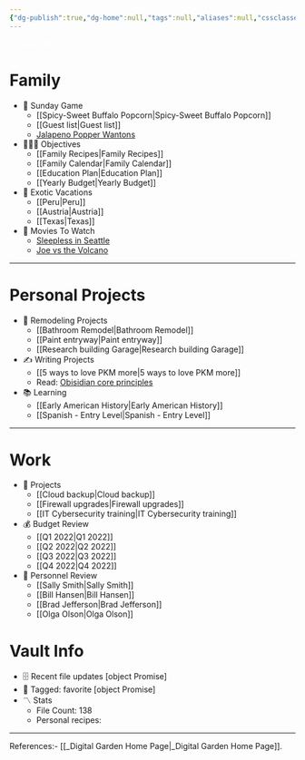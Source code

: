 ```yaml
---
{"dg-publish":true,"dg-home":null,"tags":null,"aliases":null,"cssclasses":["Dashboard"],"permalink":"/dashboard/","dgPassFrontmatter":true,"updated":"2025-02-19T18:22:54.000+05:30"}
---
```


<div class="title" style="color:white">DASHBOARD</div>

# Family
- 🏈 Sunday Game
	- [[Spicy-Sweet Buffalo Popcorn\|Spicy-Sweet Buffalo Popcorn]]
	- [[Guest list\|Guest list]]
	- [Jalapeno Popper Wantons](https://www.allrecipes.com/recipe/166991/jalapeno-popper-wontons/)
- 👨‍👩‍👦 Objectives
	- [[Family Recipes\|Family Recipes]]
	- [[Family Calendar\|Family Calendar]]
	- [[Education Plan\|Education Plan]]
	- [[Yearly Budget\|Yearly Budget]]
- 🌅 Exotic Vacations 
	- [[Peru\|Peru]]
	- [[Austria\|Austria]]
	- [[Texas\|Texas]]  
- 🎥 Movies To Watch
	- [Sleepless in Seattle](https://www.imdb.com/title/tt0108160/)
	- [Joe vs the Volcano](https://www.imdb.com/title/tt0099892/)

---

 # Personal Projects
- 🏡 Remodeling Projects
	- [[Bathroom Remodel\|Bathroom Remodel]]
	- [[Paint entryway\|Paint entryway]]
	- [[Research building Garage\|Research building Garage]] 
 - ✍️ Writing Projects
	- [[5 ways to love PKM more\|5 ways to love PKM more]]
	- Read: [Obisidian core principles](https://tfthacker.medium.com/obsidian-understanding-its-core-design-principles-7f3fafbd6e36)
- 📚 Learning
	- [[Early American History\|Early American History]]
	- [[Spanish - Entry Level\|Spanish - Entry Level]]

---

# Work
- 💼 Projects
	- [[Cloud backup\|Cloud backup]]
	- [[Firewall upgrades\|Firewall upgrades]]
	- [[IT Cybersecurity training\|IT Cybersecurity training]]
- 💰 Budget Review
	- [[Q1 2022\|Q1 2022]]
	- [[Q2 2022\|Q2 2022]]
	- [[Q3 2022\|Q3 2022]]
	- [[Q4 2022\|Q4 2022]]
- 👥 Personnel Review
	- [[Sally Smith\|Sally Smith]]
	- [[Bill Hansen\|Bill Hansen]]
	- [[Brad Jefferson\|Brad Jefferson]]
	- [[Olga Olson\|Olga Olson]]

# Vault Info
- 🗄️ Recent file updates
 [object Promise]
- 🔖 Tagged:  favorite 
 [object Promise]
- 〽️ Stats
	-  File Count: 138
	-  Personal recipes: 

---

References:-
[[_Digital Garden Home Page\|_Digital Garden Home Page]].

